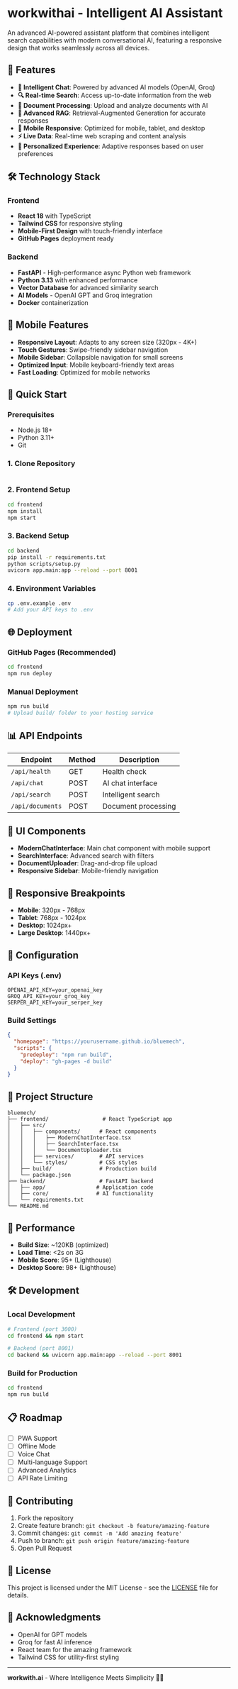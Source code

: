 # workwithai - Intelligent AI Assistant

An advanced AI-powered assistant platform that combines intelligent search capabilities with modern conversational AI, featuring a responsive design that works seamlessly across all devices.

## 🚀 Features

- **💬 Intelligent Chat**: Powered by advanced AI models (OpenAI, Groq)
- **🔍 Real-time Search**: Access up-to-date information from the web
- **📄 Document Processing**: Upload and analyze documents with AI
- **🧠 Advanced RAG**: Retrieval-Augmented Generation for accurate responses
- **📱 Mobile Responsive**: Optimized for mobile, tablet, and desktop
- **⚡ Live Data**: Real-time web scraping and content analysis
- **🎯 Personalized Experience**: Adaptive responses based on user preferences

## 🛠 Technology Stack

### Frontend
- **React 18** with TypeScript
- **Tailwind CSS** for responsive styling
- **Mobile-First Design** with touch-friendly interface
- **GitHub Pages** deployment ready

### Backend
- **FastAPI** - High-performance async Python web framework
- **Python 3.13** with enhanced performance
- **Vector Database** for advanced similarity search
- **AI Models** - OpenAI GPT and Groq integration
- **Docker** containerization

## 📱 Mobile Features

- **Responsive Layout**: Adapts to any screen size (320px - 4K+)
- **Touch Gestures**: Swipe-friendly sidebar navigation
- **Mobile Sidebar**: Collapsible navigation for small screens
- **Optimized Input**: Mobile keyboard-friendly text areas
- **Fast Loading**: Optimized for mobile networks

## 🚀 Quick Start

### Prerequisites
- Node.js 18+
- Python 3.11+
- Git

### 1. Clone Repository
```bash

```

### 2. Frontend Setup
```bash
cd frontend
npm install
npm start
```

### 3. Backend Setup
```bash
cd backend
pip install -r requirements.txt
python scripts/setup.py
uvicorn app.main:app --reload --port 8001
```

### 4. Environment Variables
```bash
cp .env.example .env
# Add your API keys to .env
```

## 🌐 Deployment

### GitHub Pages (Recommended)
```bash
cd frontend
npm run deploy
```

### Manual Deployment
```bash
npm run build
# Upload build/ folder to your hosting service
```

## 📊 API Endpoints

| Endpoint | Method | Description |
|----------|--------|-------------|
| `/api/health` | GET | Health check |
| `/api/chat` | POST | AI chat interface |
| `/api/search` | POST | Intelligent search |
| `/api/documents` | POST | Document processing |

## 🎨 UI Components

- **ModernChatInterface**: Main chat component with mobile support
- **SearchInterface**: Advanced search with filters
- **DocumentUploader**: Drag-and-drop file upload
- **Responsive Sidebar**: Mobile-friendly navigation

## 📱 Responsive Breakpoints

- **Mobile**: 320px - 768px
- **Tablet**: 768px - 1024px  
- **Desktop**: 1024px+
- **Large Desktop**: 1440px+

## 🔧 Configuration

### API Keys (.env)
```env
OPENAI_API_KEY=your_openai_key
GROQ_API_KEY=your_groq_key
SERPER_API_KEY=your_serper_key
```

### Build Settings
```json
{
  "homepage": "https://yourusername.github.io/bluemech",
  "scripts": {
    "predeploy": "npm run build",
    "deploy": "gh-pages -d build"
  }
}
```

## 📁 Project Structure

```
bluemech/
├── frontend/                 # React TypeScript app
│   ├── src/
│   │   ├── components/      # React components
│   │   │   ├── ModernChatInterface.tsx
│   │   │   ├── SearchInterface.tsx
│   │   │   └── DocumentUploader.tsx
│   │   ├── services/        # API services
│   │   └── styles/          # CSS styles
│   ├── build/               # Production build
│   └── package.json
├── backend/                 # FastAPI backend
│   ├── app/                # Application code
│   ├── core/               # AI functionality
│   └── requirements.txt
└── README.md
```

## 🚀 Performance

- **Build Size**: ~120KB (optimized)
- **Load Time**: <2s on 3G
- **Mobile Score**: 95+ (Lighthouse)
- **Desktop Score**: 98+ (Lighthouse)

## 🛠 Development

### Local Development
```bash
# Frontend (port 3000)
cd frontend && npm start

# Backend (port 8001)  
cd backend && uvicorn app.main:app --reload --port 8001
```

### Build for Production
```bash
cd frontend
npm run build
```

## 📋 Roadmap

- [ ] PWA Support
- [ ] Offline Mode
- [ ] Voice Chat
- [ ] Multi-language Support
- [ ] Advanced Analytics
- [ ] API Rate Limiting

## 🤝 Contributing

1. Fork the repository
2. Create feature branch: `git checkout -b feature/amazing-feature`
3. Commit changes: `git commit -m 'Add amazing feature'`
4. Push to branch: `git push origin feature/amazing-feature`
5. Open Pull Request

## 📄 License

This project is licensed under the MIT License - see the [LICENSE](LICENSE) file for details.



## 🌟 Acknowledgments

- OpenAI for GPT models
- Groq for fast AI inference
- React team for the amazing framework
- Tailwind CSS for utility-first styling

---

**workwith.ai** - Where Intelligence Meets Simplicity 🤖✨

